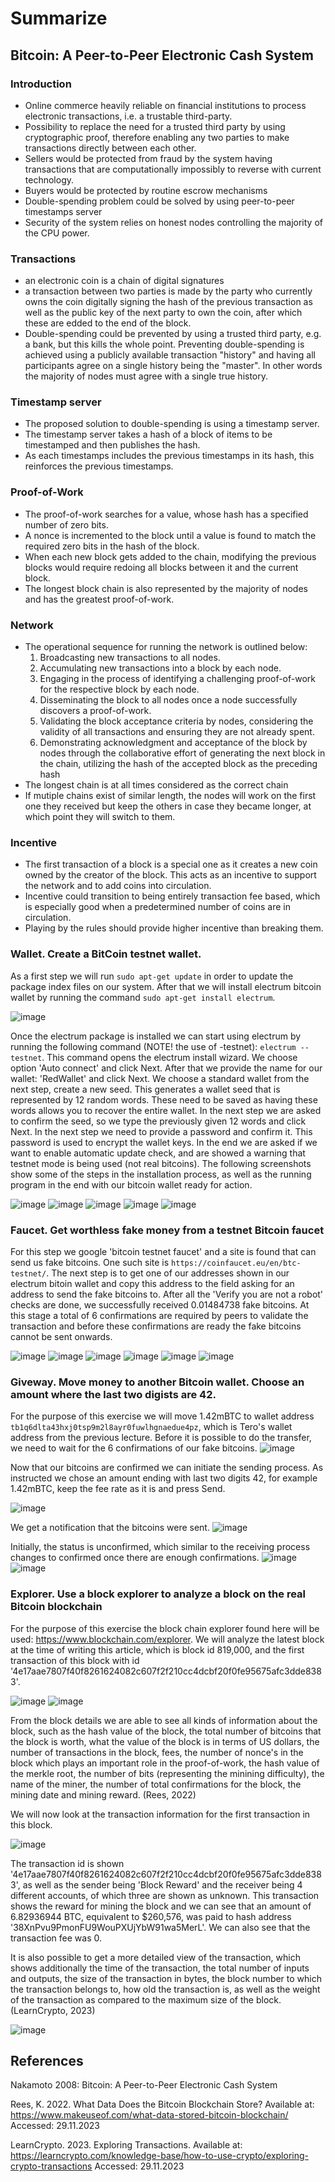 # Summarize

## Bitcoin: A Peer-to-Peer Electronic Cash System

### Introduction
* Online commerce heavily reliable on financial institutions to process electronic transactions, i.e. a trustable third-party.
* Possibility to replace the need for a trusted third party by using cryptographic proof, therefore enabling any two parties to make transactions directly between each other.
* Sellers would be protected from fraud by the system having transactions that are computationally impossibly to reverse with current technology.
* Buyers would be protected by routine escrow mechanisms
* Double-spending problem could be solved by using peer-to-peer timestamps server
* Security of the system relies on honest nodes controlling the majority of the CPU power.

### Transactions
* an electronic coin is a chain of digital signatures
* a transaction between two parties is made by the party who currently owns the coin digitally signing the hash of the previous transaction as well as the public key of the next party to own the coin, after which these are edded to the end of the block.
* Double-spending could be prevented by using a trusted third party, e.g. a bank, but this kills the whole point. Preventing double-spending is achieved using a publicly available transaction "history" and having all participants agree on a single history being the "master". In other words the majority of nodes must agree with a single true history.

### Timestamp server
* The proposed solution to double-spending is using a timestamp server.
* The timestamp server takes a hash of a block of items to be timestamped and then publishes the hash.
* As each timestamps includes the previous timestamps in its hash, this reinforces the previous timestamps.

### Proof-of-Work
* The proof-of-work searches for a value, whose hash has a specified number of zero bits.
* A nonce is incremented to the block until a value is found to match the required zero bits in the hash of the block.
* When each new block gets added to the chain, modifying the previous blocks would require redoing all blocks between it and the current block.
* The longest block chain is also represented by the majority of nodes and has the greatest proof-of-work.

### Network

* The operational sequence for running the network is outlined below:
    1) Broadcasting new transactions to all nodes.
    2) Accumulating new transactions into a block by each node.
    3) Engaging in the process of identifying a challenging proof-of-work for the respective block by each node.
    4) Disseminating the block to all nodes once a node successfully discovers a proof-of-work.
    5) Validating the block acceptance criteria by nodes, considering the validity of all transactions and ensuring they are not already spent.
    6) Demonstrating acknowledgment and acceptance of the block by nodes through the collaborative effort of generating the next block in the chain, utilizing the hash of the accepted block as the preceding hash
* The longest chain is at all times considered as the correct chain
* If mutiple chains exist of similar length, the nodes will work on the first one they received but keep the others in case they became longer, at which point they will switch to them.

### Incentive
* The first transaction of a block is a special one as it creates a new coin owned by the creator of the block. This acts as an incentive to support the network and to add coins into circulation.
* Incentive could transition to being entirely transaction fee based, which is especially good when a predetermined number of coins are in circulation.
* Playing by the rules should provide higher incentive than breaking them.

### Wallet. Create a BitCoin testnet wallet.

As a first step we will run `sudo apt-get update` in order to update the package index files on our system. After that we will install electrum bitcoin wallet by running the command `sudo apt-get install electrum`.

![image](./images/electrum_install.png)

Once the electrum package is installed we can start using electrum by running the following command (NOTE! the use of -testnet): `electrum --testnet`. This command opens the electrum install wizard. We choose option 'Auto connect' and click Next. After that we provide the name for our wallet: 'RedWallet' and click Next. We choose a standard wallet from the next step, create a new seed. This generates a wallet seed that is represented by 12 random words. These need to be saved as having these words allows you to recover the entire wallet. In the next step we are asked to confirm the seed, so we type the previously given 12 words and click Next. In the next step we need to provide a password and confirm it. This password is used to encrypt the wallet keys. In the end we are asked if we want to enable automatic update check, and are showed a warning that testnet mode is being used (not real bitcoins). The following screenshots show some of the steps in the installation process, as well as the running program in the end with our bitcoin wallet ready for action.

![image](./images/electrum_installation_wizard.png)
![image](./images/wallet_name.png)
![image](./images/password.png)
![image](./images/testnet_mode.png)
![image](./images/electrum_running.png)

### Faucet. Get worthless fake money from a testnet Bitcoin faucet
For this step we google 'bitcoin testnet faucet' and a site is found that can send us fake bitcoins. One such site is `https://coinfaucet.eu/en/btc-testnet/`. The next step is to get one of our addresses shown in our electrum bitoin wallet and copy this address to the field asking for an address to send the fake bitcoins to. After all the 'Verify you are not a robot' checks are done, we successfully received 0.01484738 fake bitcoins. At this stage a total of 6 confirmations are required by peers to validate the transaction and before these confirmations are ready the fake bitcoins cannot be sent onwards. 

![image](./images/show_addresses.png)
![image](./images/adress_list.png)
![image](./images/address_list.png)
![image](./images/fake_bitcoins_sent.png)
![image](./images/fake_bitcoins_received.png)
![image](./images/fake_bitcoins_received_confirmed.png)

### Giveway. Move money to another Bitcoin wallet. Choose an amount where the last two digists are 42.

For the purpose of this exercise we will move 1.42mBTC to wallet address `tb1q6dlta43hxj0tsp9m2l8ayr0fuwlhgnaedue4pz`, which is Tero's wallet address from the previous lecture. Before it is possible to do the transfer, we need to wait for the 6 confirmations of our fake bitcoins.
![image](./images/fake_bitcoins_received_confirmed.png)

Now that our bitcoins are confirmed we can initiate the sending process. As instructed we chose an amount ending with last two digits 42, for example 1.42mBTC, keep the fee rate as it is and press Send.

![image](./images/bitcoins_sending.png)

We get a notification that the bitcoins were sent.
![image](./images/bitcoins_sent.png)

Initially, the status is unconfirmed, which similar to the receiving process changes to confirmed once there are enough confirmations.
![image](./images/sent_unconfirmed.png)
![image](./images/send_confirmed.png)


### Explorer. Use a block explorer to analyze a block on the real Bitcoin blockchain

For the purpose of this exercise the block chain explorer found here will be used: https://www.blockchain.com/explorer. We will analyze the latest block at the time of writing this article, which is block id 819,000, and the first transaction of this block with id '4e17aae7807f40f8261624082c607f2f210cc4dcbf20f0fe95675afc3dde8383'. 

![image](./images/explorer_homepage.png)
![image](./images/block_information.png)

From the block details we are able to see all kinds of information about the block, such as the hash value of the block, the total number of bitcoins that the block is worth, what the value of the block is in terms of US dollars, the number of transactions in the block, fees, the number of nonce's in the block which plays an important role in the proof-of-work, the hash value of the merkle root, the number of bits (representing the minining difficulty), the name of the miner, the number of total confirmations for the block, the mining date and mining reward. (Rees, 2022)

We will now look at the transaction information for the first transaction in this block.

![image](./images/transaction_info.png)

The transaction id is shown '4e17aae7807f40f8261624082c607f2f210cc4dcbf20f0fe95675afc3dde8383', as well as the sender being 'Block Reward' and the receiver being 4 different accounts, of which three are shown as unknown. This transaction shows the reward for mining the block and we can see that an amount of 6.82936944 BTC, equivalent to $260,576, was paid to hash address '38XnPvu9PmonFU9WouPXUjYbW91wa5MerL'. We can also see that the transaction fee was 0.

It is also possible to get a more detailed view of the transaction, which shows additionally the time of the transaction, the total number of inputs and outputs, the size of the transaction in bytes, the block number to which the transaction belongs to, how old the transaction is, as well as the weight of the transaction as compared to the maximum size of the block. (LearnCrypto, 2023)

![image](./images/transaction_info_detailed.png)

## References

Nakamoto 2008: Bitcoin: A Peer-to-Peer Electronic Cash System

Rees, K. 2022. What Data Does the Bitcoin Blockchain Store? Available at: https://www.makeuseof.com/what-data-stored-bitcoin-blockchain/ Accessed: 29.11.2023

LearnCrypto. 2023. Exploring Transactions. Available at: https://learncrypto.com/knowledge-base/how-to-use-crypto/exploring-crypto-transactions Accessed: 29.11.2023
